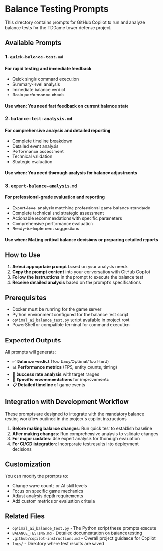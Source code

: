 # Balance Testing Prompts

This directory contains prompts for GitHub Copilot to run and analyze balance tests for the TDGame tower defense project.

## Available Prompts

### 1. `quick-balance-test.md`

#### **For rapid testing and immediate feedback**

- Quick single command execution
- Summary-level analysis
- Immediate balance verdict
- Basic performance check

#### **Use when**: You need fast feedback on current balance state

### 2. `balance-test-analysis.md`

#### **For comprehensive analysis and detailed reporting**

- Complete timeline breakdown
- Detailed event analysis
- Performance assessment
- Technical validation
- Strategic evaluation

#### **Use when**: You need thorough analysis for balance adjustments

### 3. `expert-balance-analysis.md`

#### **For professional-grade evaluation and reporting**

- Expert-level analysis matching professional game balance standards
- Complete technical and strategic assessment
- Actionable recommendations with specific parameters
- Comprehensive performance evaluation
- Ready-to-implement suggestions

#### **Use when**: Making critical balance decisions or preparing detailed reports

## How to Use

1. **Select appropriate prompt** based on your analysis needs
2. **Copy the prompt content** into your conversation with GitHub Copilot
3. **Follow the instructions** in the prompt to execute the balance test
4. **Receive detailed analysis** based on the prompt's specifications

## Prerequisites

- Docker must be running for the game server
- Python environment configured for the balance test script
- `optimal_ai_balance_test.py` script available in project root
- PowerShell or compatible terminal for command execution

## Expected Outputs

All prompts will generate:

- ✅ **Balance verdict** (Too Easy/Optimal/Too Hard)
- 📊 **Performance metrics** (FPS, entity counts, timing)
- 🎯 **Success rate analysis** with target ranges
- 🔧 **Specific recommendations** for improvements
- 📋 **Detailed timeline** of game events

## Integration with Development Workflow

These prompts are designed to integrate with the mandatory balance testing workflow outlined in the project's copilot instructions:

1. **Before making balance changes**: Run quick test to establish baseline
2. **After making changes**: Run comprehensive analysis to validate changes
3. **For major updates**: Use expert analysis for thorough evaluation
4. **For CI/CD integration**: Incorporate test results into deployment decisions

## Customization

You can modify the prompts to:

- Change wave counts or AI skill levels
- Focus on specific game mechanics
- Adjust analysis depth requirements
- Add custom metrics or evaluation criteria

## Related Files

- `optimal_ai_balance_test.py` - The Python script these prompts execute
- `BALANCE_TESTING.md` - Detailed documentation on balance testing
- `.github/copilot-instructions.md` - Overall project guidance for Copilot
- `logs/` - Directory where test results are saved
